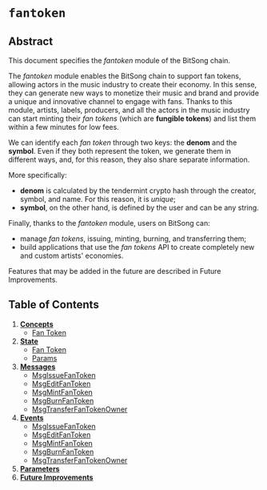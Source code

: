 # `fantoken`

## Abstract

This document specifies the _fantoken_ module of the BitSong chain.

The _fantoken_ module enables the BitSong chain to support fan tokens, allowing actors in the music industry to create their economy. In this sense, they can generate new ways to monetize their music and brand and provide a unique and innovative channel to engage with fans. Thanks to this module, artists, labels, producers, and all the actors in the music industry can start minting their _fan tokens_ (which are **fungible tokens**) and list them within a few minutes for low fees.

We can identify each _fan token_ through two keys: the **denom** and the **symbol**.
Even if they both represent the token, we generate them in different ways, and, for this reason, they also share separate information.

More specifically:

- **denom** is calculated by the tendermint crypto hash through the creator, symbol, and name. For this reason, it is _unique_;
- **symbol**, on the other hand, is defined by the user and can be any string.

Finally, thanks to the _fantoken_ module, users on BitSong can:

- manage _fan tokens_, issuing, minting, burning, and transferring them;
- build applications that use the _fan tokens_ API to create completely new and custom artists' economies.

Features that may be added in the future are described in Future Improvements.

## Table of Contents

1. **[Concepts](01_concepts.md)**
   - [Fan Token](01_concepts.md#FanToken)
2. **[State](02_state.md)**
   - [Fan Token](02_state.md#FanToken)
   - [Params](02_state.md#Params)
     <!--
     State Transitions
     -->
     <!--
     Keeper
     -->
3. **[Messages](03_messages.md)**
   - [MsgIssueFanToken](03_messages.md#MsgIssueFanToken)
   - [MsgEditFanToken](03_messages.md#MsgEditFanToken)
   - [MsgMintFanToken](03_messages.md#MsgMintFanToken)
   - [MsgBurnFanToken](03_messages.md#MsgBurnFanToken)
   - [MsgTransferFanTokenOwner](03_messages.md#MsgTransferFanTokenOwner)
     <!--
     Begin-Block
     -->
     <!--
     End-Block
     -->
4. **[Events](04_events.md)**
   - [MsgIssueFanToken](04_events.md#MsgIssueFanToken)
   - [MsgEditFanToken](04_events.md#MsgEditFanToken)
   - [MsgMintFanToken](04_events.md#MsgMintFanToken)
   - [MsgBurnFanToken](04_events.md#MsgBurnFanToken)
   - [MsgTransferFanTokenOwner](04_events.md#MsgTransferFanTokenOwner)
5. **[Parameters](05_parameters.md)**
   <!--
   Test Cases
   -->
   <!--
   Benchmarks
   -->
6. **[Future Improvements](06_future_improvements.md)**
